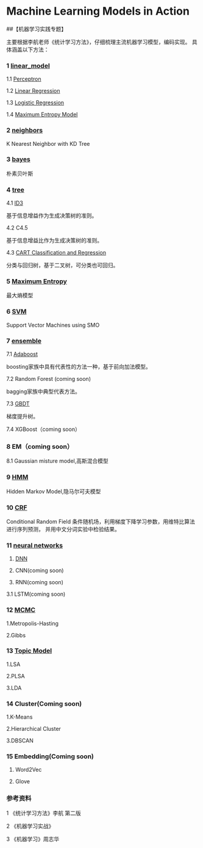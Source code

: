 # Machine Learning Models in Action

##【机器学习实践专题】

主要根据李航老师《统计学习方法》，仔细梳理主流机器学习模型，编码实现。
具体涵盖以下方法：


### 1 [linear_model](https://github.com/bannima/MachineLearninginAction/tree/master/linear_model)

1.1 [Perceptron](https://github.com/bannima/MachineLearninginAction/blob/master/linear_model/perceptron.py)

1.2 [Linear Regression]()

1.3 [Logistic Regression](https://github.com/bannima/MachineLearninginAction/blob/master/linear_model/regression.py)

1.4 [Maximum Entropy Model](https://github.com/bannima/MachineLearninginAction/blob/master/linear_model/maximum_entropy.py)

### 2 [neighbors](https://github.com/bannima/MachineLearninginAction/tree/master/neighbors)

K Nearest Neighbor with KD Tree

### 3 [bayes](https://github.com/bannima/MachineLearninginAction/tree/master/bayes)

朴素贝叶斯

### 4 [tree](https://github.com/bannima/MachineLearninginAction/tree/master/tree)

4.1 [ID3](https://github.com/bannima/MachineLearninginAction/blob/master/tree/tree.py)

基于信息增益作为生成决策树的准则。

4.2 C4.5

基于信息增益比作为生成决策树的准则。

4.3 [CART Classification and Regression](https://github.com/bannima/MachineLearninginAction/blob/master/tree/tree.py)

分类与回归树，基于二叉树，可分类也可回归。

### 5 [Maximum Entropy](https://github.com/bannima/MachineLearninginAction/blob/master/linear_model/maximum_entropy.py)

最大熵模型

### 6 [SVM](https://github.com/bannima/MachineLearninginAction/tree/master/svm)

Support Vector Machines using SMO

### 7 [ensemble](https://github.com/bannima/MachineLearninginAction/tree/master/ensemble)

7.1 [Adaboost](https://github.com/bannima/MachineLearninginAction/blob/master/_adaboost/adaboost.py)

boosting家族中具有代表性的方法一种，基于前向加法模型。

7.2 Random Forest (coming soon)

bagging家族中典型代表方法。

7.3 [GBDT](https://github.com/bannima/MachineLearninginAction/blob/master/ensemble/gradient_boosting.py)

梯度提升树。

7.4 XGBoost（coming soon）

### 8 EM（coming soon）

8.1 Gaussian misture model,高斯混合模型


### 9 [HMM](https://github.com/bannima/MachineLearninginAction/tree/master/hmm)

Hidden Markov Model,隐马尔可夫模型


### 10 [CRF](https://github.com/bannima/MachineLearninginAction/tree/master/crf)

Conditional Random Field 条件随机场，利用梯度下降学习参数，用维特比算法进行序列预测，
并用中文分词实验中检验结果。


### 11 [neural networks](https://github.com/bannima/MachineLearninginAction/tree/master/neural_networks)
1. [DNN](https://github.com/bannima/MachineLearninginAction/blob/master/neural_networks/dnn.py)

2. CNN(coming soon)

3. RNN(coming soon)

3.1 LSTM(coming soon)


### 12 [MCMC](https://github.com/bannima/MachineLearninginAction/tree/master/sampling/test)

1.Metropolis-Hasting

2.Gibbs

### 13 [Topic Model](https://github.com/bannima/MachineLearninginAction/tree/master/topic_modeling)

1.LSA

2.PLSA

3.LDA

### 14 Cluster(Coming soon)

1.K-Means

2.Hierarchical Cluster

3.DBSCAN

### 15 Embedding(Coming soon)

1. Word2Vec
   

2. Glove



### 参考资料

1 《统计学习方法》李航 第二版

2 《机器学习实战》

3 《机器学习》周志华

